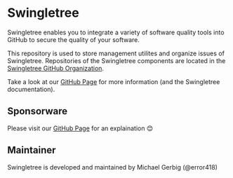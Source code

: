 # Swingletree

Swingletree enables you to integrate a variety of software quality tools into GitHub to secure the quality of your software.

This repository is used to store management utilites and organize issues of Swingletree. Repositories of the Swingletree components are located in the [Swingletree GitHub Organization][organization].

Take a look at our [GitHub Page][swingletree] for more information (and the Swingletree documentation).


## Sponsorware

Please visit our [GitHub Page][swingletree] for an explaination :blush:

## Maintainer

Swingletree is developed and maintained by Michael Gerbig (@error418)


[swingletree]: https://swingletree-oss.github.io/swingletree/
[organization]: https://github.com/swingletree-oss
